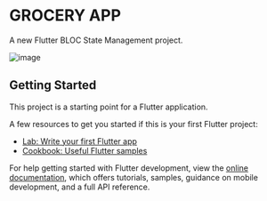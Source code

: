 # GROCERY APP

A new Flutter BLOC State Management project.

![image](https://github.com/thoriqqrn/Grocery-App/assets/153405232/c93d656b-50e5-44f9-a280-464fb4ca220d)


## Getting Started

This project is a starting point for a Flutter application.

A few resources to get you started if this is your first Flutter project:

- [Lab: Write your first Flutter app](https://docs.flutter.dev/get-started/codelab)
- [Cookbook: Useful Flutter samples](https://docs.flutter.dev/cookbook)

For help getting started with Flutter development, view the
[online documentation](https://docs.flutter.dev/), which offers tutorials,
samples, guidance on mobile development, and a full API reference.
